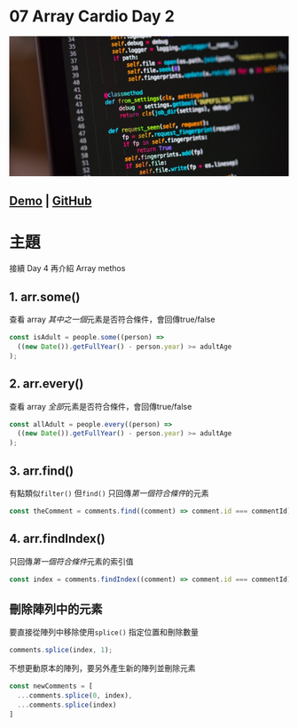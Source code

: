 # **07 Array Cardio Day 2**
![](../images/07_Array_Cardio_Day_2.jpg)

## [Demo](https://jamestong10.github.io/Javascript30/07_Array_Cardio_Day_2/index.html) | [GitHub](https://github.com/jamestong10/Javascript30/tree/master/07_Array_Cardio_Day_2)

# 主題

接續 Day 4 再介紹 Array methos

## 1. arr.some()

查看 array *其中之一個*元素是否符合條件，會回傳true/false

```js
const isAdult = people.some((person) =>
  ((new Date()).getFullYear() - person.year) >= adultAge
);
```

## 2. arr.every()

查看 array *全部*元素是否符合條件，會回傳true/false

```js
const allAdult = people.every((person) =>
  ((new Date()).getFullYear() - person.year) >= adultAge
);
```

## 3. arr.find()

有點類似`filter()` 但`find()` 只回傳*第一個符合條件*的元素

```js
const theComment = comments.find((comment) => comment.id === commentId);
```

## 4. arr.findIndex()

只回傳*第一個符合條件*元素的索引值

```js
const index = comments.findIndex((comment) => comment.id === commentId);
```

## 刪除陣列中的元素

要直接從陣列中移除使用`splice()` 指定位置和刪除數量

```js
comments.splice(index, 1);
```

不想更動原本的陣列，要另外產生新的陣列並刪除元素

```js
const newComments = [
  ...comments.splice(0, index),
  ...comments.splice(index)
]
```